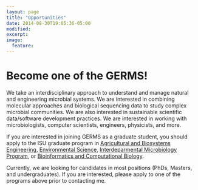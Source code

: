 ```yaml
---
layout: page
title: "Opportunities"
date: 2014-08-30T19:05:36-05:00
modified:
excerpt:
image:
  feature:
---
```


# Become one of the GERMS! #

We take an interdisciplinary approach to understand and manage natural and engineering microbial systems.  We are interested in combining molecular approaches and biological sequencing data to study complex microbial communities.  We are also interested in sustainable scientific data/software development practices.  We are interested in working with microbiologists, computer scientists, engineers, physicists, and more.  

If you are interested in joining GERMS as a graduate student, you should apply to the ISU graduate program in [Agricultural and Biosystems Engineering](http://www.abe.iastate.edu/prospective-students/apply-today/), [Environmental Science](http://www.ensci.iastate.edu/grad/applying.html), [Interdeparmental Microbiology Program](http://www.micro.iastate.edu/), or [Bioinformatics and Computational Biology](http://www.bcb.iastate.edu/Prospect.html#Apply).    

Currently, we are looking for candidates in most positions (PhDs, Masters, and undergraduates).  If you are interested, please apply to one of the programs above prior to contacting me.





